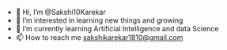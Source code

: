 - 👋 Hi, I’m @Sakshi10Karekar
- 👀 I’m interested in learning new things and growing
- 🌱 I’m currently learning Artificial Intelligence and data Science
- 📫 How to reach me sakshikarekar1810@gmail.com
  

<!---
Sakshi10Karekar/Sakshi10Karekar is a ✨ special ✨ repository because its `README.md` (this file) appears on your GitHub profile.
You can click the Preview link to take a look at your changes.
--->
